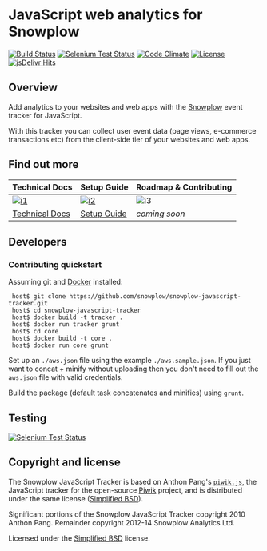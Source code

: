 # JavaScript web analytics for Snowplow

[![Build Status][travis-image]][travis]
[![Selenium Test Status][saucelabs-button-image]][saucelabs]
[![Code Climate][codeclimate-image]][codeclimate]
[![License][license-image]][bsd]
[![jsDelivr Hits](https://data.jsdelivr.com/v1/package/gh/snowplow/snowplow-javascript-tracker/badge?style=rounded)](https://www.jsdelivr.com/package/gh/snowplow/snowplow-javascript-tracker)

## Overview

Add analytics to your websites and web apps with the [Snowplow][snowplow] event tracker for
JavaScript.

With this tracker you can collect user event data (page views, e-commerce transactions etc) from the
client-side tier of your websites and web apps.

## Find out more

| Technical Docs                      | Setup Guide                  | Roadmap & Contributing               |         
|-------------------------------------|------------------------------|--------------------------------------|
| [![i1][techdocs-image]][tech-docs] | [ ![i2][setup-image]][setup] | ![i3][roadmap-image]                 |
| [Technical Docs][tech-docs]         | [Setup Guide][setup]         | _coming soon_                        |


## Developers

### Contributing quickstart

Assuming git and [Docker][docker-install] installed:

```
 host$ git clone https://github.com/snowplow/snowplow-javascript-tracker.git
 host$ cd snowplow-javascript-tracker
 host$ docker build -t tracker .
 host$ docker run tracker grunt
 host$ cd core
 host$ docker build -t core .
 host$ docker run core grunt
```

Set up an `./aws.json` file using the example `./aws.sample.json`. If you just want to concat +
minify without uploading then you don't need to fill out the `aws.json` file with valid credentials.

Build the package (default task concatenates and minifies) using `grunt`.

## Testing

[![Selenium Test Status][saucelabs-matrix-image]][saucelabs]

## Copyright and license

The Snowplow JavaScript Tracker is based on Anthon Pang's [`piwik.js`][piwikjs], the JavaScript
tracker for the open-source [Piwik][piwik] project, and is distributed under the same license
([Simplified BSD][bsd]).

Significant portions of the Snowplow JavaScript Tracker copyright 2010 Anthon Pang. Remainder
copyright 2012-14 Snowplow Analytics Ltd.

Licensed under the [Simplified BSD][bsd] license.

[snowplow]: http://snowplowanalytics.com/

[docker-install]: https://docs.docker.com/install/

[piwik]: http://piwik.org/
[piwikjs]: https://github.com/piwik/piwik/blob/master/js/piwik.js
[piwikphp]: https://github.com/piwik/piwik/blob/master/piwik.php
[bsd]: http://www.opensource.org/licenses/bsd-license.php 
[integrating]: /snowplow/snowplow/blob/master/docs/03_integrating_snowplowjs.md
[selfhosting]: /snowplow/snowplow/blob/master/docs/04_selfhosting_snowplow.md
[setup]: https://github.com/snowplow/snowplow/wiki/javascript-tracker-setup
[integrating-js-on-website]: https://github.com/snowplow/snowplow/wiki/integrating-javascript-tags-onto-your-website
[tech-docs]: https://github.com/snowplow/snowplow/wiki/javascript-tracker
[techdocs-image]: https://d3i6fms1cm1j0i.cloudfront.net/github/images/techdocs.png
[setup-image]: https://d3i6fms1cm1j0i.cloudfront.net/github/images/setup.png
[roadmap-image]: https://d3i6fms1cm1j0i.cloudfront.net/github/images/roadmap.png
[grunt-image]: https://cdn.gruntjs.com/builtwith.png
[grunt]: http://gruntjs.com/
[travis-image]: https://travis-ci.org/snowplow/snowplow-javascript-tracker.png?branch=master
[travis]: http://travis-ci.org/snowplow/snowplow-javascript-tracker
[codeclimate-image]: https://codeclimate.com/github/snowplow/snowplow-javascript-tracker.png
[codeclimate]: https://codeclimate.com/github/snowplow/snowplow-javascript-tracker      
[saucelabs]: https://saucelabs.com/u/snowplow
[saucelabs-button-image]: https://saucelabs.com/buildstatus/snowplow
[saucelabs-matrix-image]: https://saucelabs.com/browser-matrix/snowplow.svg
[license-image]: http://img.shields.io/badge/license-simplified--bsd-blue.svg?style=flat
